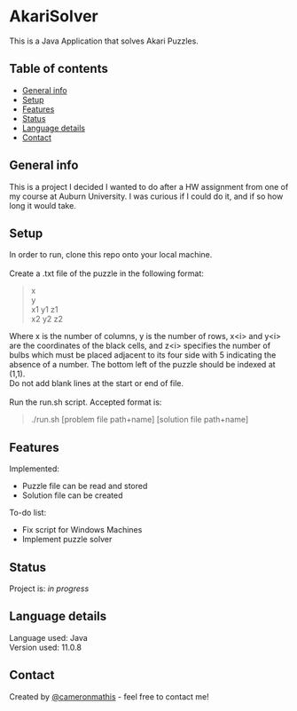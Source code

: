 # AkariSolver
This is a Java Application that solves Akari Puzzles.

## Table of contents
* [General info](#general-info)
* [Setup](#setup)
* [Features](#features)
* [Status](#status)
* [Language details](#Language-details)
* [Contact](#contact)

## General info
This is a project I decided I wanted to do after a HW assignment from one of my course at Auburn University. I was curious if I could do it, and if so how long it would take.

## Setup
In order to run, clone this repo onto your local machine. <br/><br/>
Create a .txt file of the puzzle in the following format: 
>x <br/>
>y <br/>
>x1 y1 z1 <br/>
>x2 y2 z2 <br/>

Where x is the number of columns, y is the number of rows, x\<i> and y\<i> are the coordinates of the black cells, and z\<i> 
specifies the number of bulbs which must be placed adjacent to its four side with 5 indicating the absence of a number.
The bottom left of the puzzle should be indexed at (1,1).<br/>
Do not add blank lines at the start or end of file. <br/><br/>
Run the run.sh script. Accepted format is:
>./run.sh [problem file path+name] [solution file path+name]

## Features
Implemented:
* Puzzle file can be read and stored
* Solution file can be created

To-do list:
* Fix script for Windows Machines
* Implement puzzle solver

## Status
Project is: _in progress_

## Language details
Language used: Java </br>
Version used: 11.0.8

## Contact
Created by [@cameronmathis](https://github.com/cameronmathis/) - feel free to contact me!
